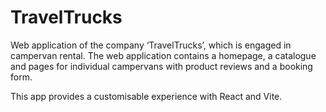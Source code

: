 # TravelTrucks
Web application of the company ‘TravelTrucks’, which is engaged in campervan rental. The web application contains a homepage, a catalogue and pages for individual campervans with product reviews and a booking form.

This app provides a customisable experience with React and Vite.
